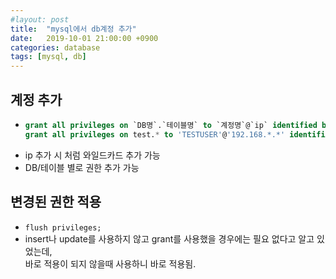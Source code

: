 ```yaml
---
#layout: post
title:  "mysql에서 db계정 추가"
date:   2019-10-01 21:00:00 +0900
categories: database
tags: [mysql, db]
---
```


## 계정 추가

-   ```sql
    grant all privileges on `DB명`.`테이블명` to `계정명`@`ip` identified by `비밀번호`
    grant all privileges on test.* to 'TESTUSER'@'192.168.*.*' identified by 'password1234'
    ```
-   ip 추가 시 처럼 와일드카드 추가 가능
-   DB/테이블 별로 권한 추가 가능

## 변경된 권한 적용

-   `flush privileges;`
-   insert나 update를 사용하지 않고 grant를 사용했을 경우에는 필요 없다고 알고 있었는데,  
    바로 적용이 되지 않을때 사용하니 바로 적용됨.